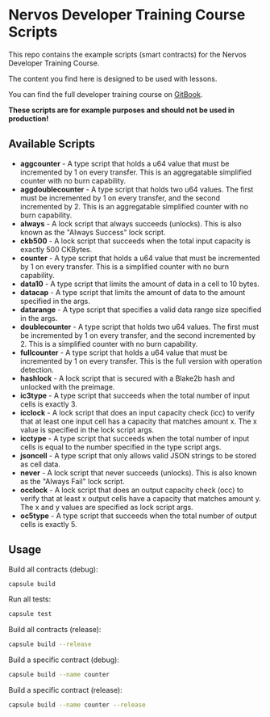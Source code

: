 # Nervos Developer Training Course Scripts

This repo contains the example scripts (smart contracts) for the Nervos Developer Training Course.

The content you find here is designed to be used with lessons.

You can find the full developer training course on [GitBook](https://nervos.gitbook.io/developer-training-course/).

**These scripts are for example purposes and should not be used in production!**

## Available Scripts

* **aggcounter** - A type script that holds a u64 value that must be incremented by 1 on every transfer. This is an aggregatable simplified counter with no burn capability. 
* **aggdoublecounter** - A type script that holds two u64 values. The first must be incremented by 1 on every transfer, and the second incremented by 2. This is an aggregatable simplified counter with no burn capability. 
* **always** - A lock script that always succeeds (unlocks). This is also known as the "Always Success" lock script.
* **ckb500** - A lock script that succeeds when the total input capacity is exactly 500 CKBytes.
* **counter** - A type script that holds a u64 value that must be incremented by 1 on every transfer. This is a simplified counter with no burn capability.
* **data10** - A type script that limits the amount of data in a cell to 10 bytes.
* **datacap** - A type script that limits the amount of data to the amount specified in the args.
* **datarange** - A type script that specifies a valid data range size specified in the args.
* **doublecounter** - A type script that holds two u64 values. The first must be incremented by 1 on every transfer, and the second incremented by 2. This is a simplified counter with no burn capability.
* **fullcounter** - A type script that holds a u64 value that must be incremented by 1 on every transfer. This is the full version with operation detection.
* **hashlock** - A lock script that is secured with a Blake2b hash and unlocked with the preimage.
* **ic3type** - A type script that succeeds when the total number of input cells is exactly 3.
* **icclock** - A lock script that does an input capacity check (icc) to verify that at least one input cell has a capacity that matches amount x. The x value is specified in the lock script args.
* **icctype** - A type script that succeeds when the total number of input cells is equal to the number specified in the type script args.
* **jsoncell** - A type script that only allows valid JSON strings to be stored as cell data.
* **never** - A lock script that never succeeds (unlocks). This is also known as the "Always Fail" lock script.
* **occlock** - A lock script that does an output capacity check (occ) to verify that at least x output cells have a capacity that matches amount y. The x and y values are specified as lock script args.
* **oc5type** - A type script that succeeds when the total number of output cells is exactly 5.

## Usage

Build all contracts (debug):

``` sh
capsule build
```

Run all tests:

``` sh
capsule test
```

Build all contracts (release):
``` sh
capsule build --release
```

Build a specific contract (debug):
``` sh
capsule build --name counter
```

Build a specific contract (release):
``` sh
capsule build --name counter --release
```
